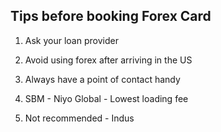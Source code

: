 ## Tips before booking Forex Card

1. Ask your loan provider

2. Avoid using forex after arriving in the US

3. Always have a point of contact handy

4. SBM - Niyo Global - Lowest loading fee

5. Not recommended - Indus
